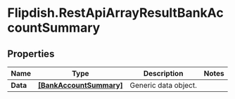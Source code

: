 # Flipdish.RestApiArrayResultBankAccountSummary

## Properties

Name | Type | Description | Notes
------------ | ------------- | ------------- | -------------
**Data** | [**[BankAccountSummary]**](BankAccountSummary.md) | Generic data object. | 


